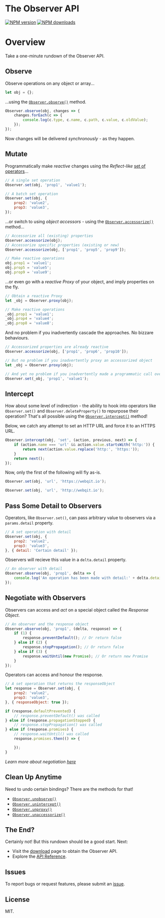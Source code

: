 # The Observer API

<!-- BADGES/ -->

<span class="badge-npmversion"><a href="https://npmjs.org/package/@webqit/observer" title="View this project on NPM"><img src="https://img.shields.io/npm/v/@webqit/observer.svg" alt="NPM version" /></a></span> <span class="badge-npmdownloads"><a href="https://npmjs.org/package/@webqit/observer" title="View this project on NPM"><img src="https://img.shields.io/npm/dm/@webqit/observer.svg" alt="NPM downloads" /></a></span>

<!-- /BADGES -->

# Overview

Take a one-minute rundown of the Observer API.

## Observe

Observe operations on any object or array...

```js
let obj = {};
```

...using the [`Observer.observe()`](https://webqit.io/tooling/observer/docs/api/reactions/observe) method.

```js
Observer.observe(obj, changes => {
    changes.forEach(c => {
        console.log(c.type, c.name, c.path, c.value, c.oldValue);
    });
});
```

Now changes will be delivered *synchronously* - as they happen.

## Mutate

Programmatically make *reactive* changes using the *Reflect-like* [set of operators](https://webqit.io/tooling/observer/docs/api/actions)...

```js
// A single set operation
Observer.set(obj, 'prop1', 'value1');
```
```js
// A batch set operation
Observer.set(obj, {
    prop2: 'value2',
    prop3: 'value3',
});
```

...or switch to using *object accessors* - using the [`Observer.accessorize()`](https://webqit.io/tooling/observer/docs/api/actors/accessorize) method...

```js
// Accessorize all (existing) properties
Observer.accessorize(obj);
// Accessorize specific properties (existing or new)
Observer.accessorize(obj, ['prop1', 'prop5', 'prop9']);
```
```js
// Make reactive operations
obj.prop1 = 'value1';
obj.prop5 = 'value5';
obj.prop9 = 'value9';
```

...or even go with a *reactive Proxy* of your object, and imply properties on the fly.

```js
// Obtain a reactive Proxy
let _obj = Observer.proxy(obj);
```
```js
// Make reactive operations
_obj.prop1 = 'value1';
_obj.prop4 = 'value4';
_obj.prop8 = 'value8';
```

And no problem if you inadvertently cascade the approaches. No bizzare behaviours.

```js
// Accessorized properties are already reactive
Observer.accessorize(obj, ['prop1', 'prop6', 'prop10']);

// But no problem if you inadvertently proxy an accessorized object
let _obj = Observer.proxy(obj);

// And yet no problem if you inadvertently made a programmatic call over an already reactive Proxy
Observer.set(_obj, 'prop1', 'value1');
```

## Intercept

How about some level of indirection - the ability to hook into operators like `Observer.set()` and  `Observer.deleteProperty()` to repurpose their operation? That's all possible using the [`Observer.intercept()`](https://webqit.io/tooling/observer/docs/api/reactions/intercept) method!

Below, we catch any attempt to set an HTTP URL and force it to an HTTPS URL.

```js
Observer.intercept(obj, 'set', (action, previous, next) => {
    if (action.name === 'url' && action.value.startsWith('http:')) {
        return next(action.value.replace('http:', 'https:'));
    }
    return next();
});
```

Now, only the first of the following will fly as-is.

```js
Observer.set(obj, 'url', 'https://webqit.io');
```
```js
Observer.set(obj, 'url', 'http://webqit.io');
```

## Pass Some Detail to Observers

Operators, like `Observer.set()`, can pass arbitrary value to observers via a `params.detail` property.

```js
// A set operation with detail
Observer.set(obj, {
    prop2: 'value2',
    prop3: 'value3',
}, { detail: 'Certain detail' });
```

Observers will recieve this value in a `delta.detail` property.

```js
// An observer with detail
Observer.observe(obj, 'prop1', delta => {
    console.log('An operation has been made with detail:' + delta.detail);
});
```

## Negotiate with Observers

Observers can access and *act* on a special object called the *Response Object*.

```js
// An observer and the response object
Observer.observe(obj, 'prop1', (delta, response) => {
    if (1) {
        response.preventDefault(); // Or return false
    } else if (2) {
        response.stopPropagation(); // Or return false
    } else if (3) {
        response.waitUntil(new Promise); // Or return new Promise
    }
});
```

Operators can access and honour the response.

```js
// A set operation that returns the responseObject
let response = Observer.set(obj, {
    prop2: 'value2',
    prop3: 'value3',
}, { responseObject: true });
```

```js
if (response.defaultPrevented) {
    // response.preventDefault() was called
} else if (response.propagationStopped) {
    // response.stopPropagation() was called
} else if (response.promises) {
    // response.waitUntil() was called
    response.promises.then(() => {

    });
}
```

*Learn more about negotiation [here](https://webqit.io/tooling/observer/docs/api/core/Event#negotiating-with-operators)*

## Clean Up Anytime

Need to undo certain bindings? There are the methods for that!

+ [`Observer.unobserve()`](https://webqit.io/tooling/observer/docs/api/reactions/unobserve)
+ [`Observer.unintercept()`](https://webqit.io/tooling/observer/docs/api/reactions/unintercept)
+ [`Observer.unproxy()`](https://webqit.io/tooling/observer/docs/api/actors/unproxy)
+ [`Observer.unaccessorize()`](https://webqit.io/tooling/observer/docs/api/actors/unaccessorize)

## The End?

Certainly not! But this rundown should be a good start. Next:

+ Visit the [download](https://webqit.io/tooling/observer/docs/getting-started/download) page to obtain the Observer API.
+ Explore the [API Reference](https://webqit.io/tooling/observer/docs/api).

## Issues

To report bugs or request features, please submit an [issue](https://github.com/webqit/observer/issues).

## License

MIT.
